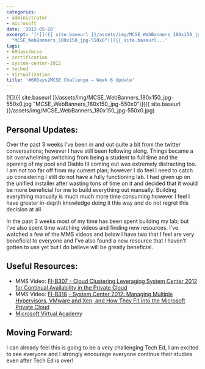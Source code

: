```yaml
---
categories:
- administrator
- microsoft
date: '2012-05-28'
excerpt: '[![]({{ site.baseurl }}/assets/img/MCSE_WebBanners_180x150_jpg-550x0.jpg
  "MCSE_WebBanners_180x150_jpg-550x0")]({{ site.baseurl...'
tags:
- 60days2mcse
- certification
- system-center-2012
- teched
- virtualization
title: '#60Days2MCSE Challenge – Week 6 Update'
---
```


[![]({{ site.baseurl }}/assets/img/MCSE_WebBanners_180x150_jpg-550x0.jpg "MCSE_WebBanners_180x150_jpg-550x0")]({{ site.baseurl }}/assets/img/MCSE_WebBanners_180x150_jpg-550x0.jpg)

## Personal Updates:

Over the past 3 weeks I’ve been in and out quite a bit from the twitter conversations; however I have still been following along. Things became a bit overwhelming switching from being a student to full time and the opening of my pool and Diablo III coming out was extremely distracting too. I am not too far off from my current plan; however I do feel I need to catch up considering I still do not have a fully functioning lab. I had given up on the unified installer after wasting tons of time on it and decided that it would be more beneficial for me to build everything out manually. Building everything manually is much much more time consuming however I feel I have greater in-depth knowledge doing it this way and do not regret this decision at all.

In the past 3 weeks most of my time has been spent building my lab; but I’ve also spent time watching videos and finding new resources. I’ve watched a few of the MMS videos and below I have two that I feel are very beneficial to everyone and I’ve also found a new resource that I haven’t gotten to use yet but I do believe will be greatly beneficial.

## Useful Resources:

- MMS Video: [FI-B307 - Cloud Clustering Leveraging System Center 2012 for Continual Availability in the Private Cloud](http://cdn.tri-digital.com/MMS/video/FI-B307.wmv)
- MMS Video: [FI-B318](http://cdn.tri-digital.com/MMS/video/FI-B318.wmv) [\- System Center 2012: Managing Multiple Hypervisors, VMware and Xen, and How They Fit into the Microsoft Private Cloud](http://cdn.tri-digital.com/MMS/video/FI-B318.wmv)
- [Microsoft Virtual Academy](http://www.microsoftvirtualacademy.com/)

## Moving Forward:

I can already feel this is going to be a very challenging Tech Ed, I am excited to see everyone and I strongly encourage everyone continue their studies even after Tech Ed is over!